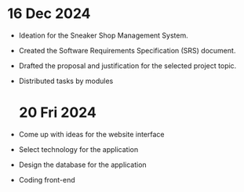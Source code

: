 # 16 Dec 2024

-  Ideation for the Sneaker Shop Management System.
- Created the Software Requirements Specification (SRS) document.
- Drafted the proposal and justification for the selected project topic.
- Distributed tasks by modules

  # 20 Fri 2024

- Come up with ideas for the website interface
- Select technology for the application
- Design the database for the application
- Coding front-end
